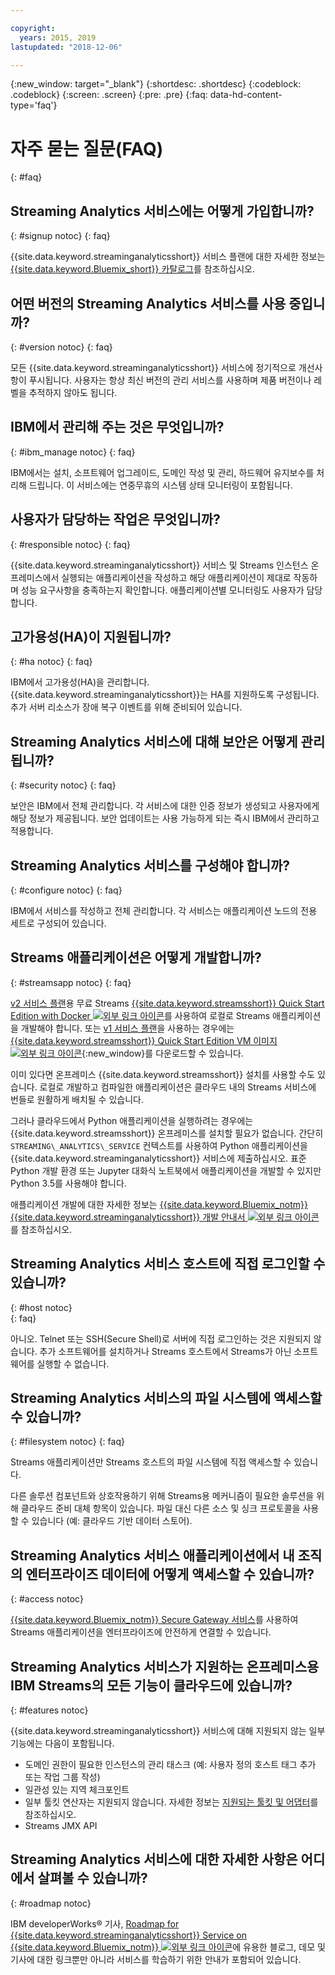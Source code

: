 ```yaml
---

copyright:
  years: 2015, 2019
lastupdated: "2018-12-06"

---
```


<!-- Attribute definitions -->
{:new_window: target="_blank"}
{:shortdesc: .shortdesc}
{:codeblock: .codeblock}
{:screen: .screen}
{:pre: .pre}
{:faq: data-hd-content-type='faq'}

# 자주 묻는 질문(FAQ)
{: #faq}

## Streaming Analytics 서비스에는 어떻게 가입합니까?
{: #signup notoc}
{: faq}  

{{site.data.keyword.streaminganalyticsshort}} 서비스 플랜에 대한 자세한 정보는 [{{site.data.keyword.Bluemix_short}} 카탈로그](https://{DomainName}/catalog/services/streaming-analytics)를 참조하십시오.

## 어떤 버전의 Streaming Analytics 서비스를 사용 중입니까?
{: #version notoc}
{: faq}   

모든 {{site.data.keyword.streaminganalyticsshort}} 서비스에 정기적으로 개선사항이 푸시됩니다. 사용자는 항상 최신 버전의 관리 서비스를 사용하며 제품 버전이나 레벨을 추적하지 않아도 됩니다.

## IBM에서 관리해 주는 것은 무엇입니까?
{: #ibm_manage notoc}
{: faq}   

IBM에서는 설치, 소프트웨어 업그레이드, 도메인 작성 및 관리, 하드웨어 유지보수를 처리해 드립니다. 이 서비스에는 연중무휴의 시스템 상태 모니터링이 포함됩니다.


## 사용자가 담당하는 작업은 무엇입니까?  
{: #responsible notoc}
{: faq}

{{site.data.keyword.streaminganalyticsshort}} 서비스 및 Streams 인스턴스 온프레미스에서 실행되는 애플리케이션을 작성하고 해당 애플리케이션이 제대로 작동하며 성능 요구사항을 충족하는지 확인합니다. 애플리케이션별 모니터링도 사용자가 담당합니다.

## 고가용성(HA)이 지원됩니까?
{: #ha notoc}
{: faq}

IBM에서 고가용성(HA)을 관리합니다. {{site.data.keyword.streaminganalyticsshort}}는 HA를 지원하도록 구성됩니다. 추가 서버 리소스가 장애 복구 이벤트를 위해 준비되어 있습니다.

## Streaming Analytics 서비스에 대해 보안은 어떻게 관리됩니까?
{: #security notoc}
{: faq}   

보안은 IBM에서 전체 관리합니다. 각 서비스에 대한 인증 정보가 생성되고 사용자에게 해당 정보가 제공됩니다. 보안 업데이트는 사용 가능하게 되는 즉시 IBM에서 관리하고 적용합니다.

## Streaming Analytics 서비스를 구성해야 합니까?  
{: #configure notoc}
{: faq}

IBM에서 서비스를 작성하고 전체 관리합니다. 각 서비스는 애플리케이션 노드의 전용 세트로 구성되어 있습니다.

## Streams 애플리케이션은 어떻게 개발합니까?
{: #streamsapp notoc}
{: faq}

[v2 서비스 플랜](/docs/services/StreamingAnalytics?topic=StreamingAnalytics-service_plans#service_plans)용 무료 Streams [{{site.data.keyword.streamsshort}} Quick Start Edition with Docker ![외부 링크 아이콘](../../icons/launch-glyph.svg "외부 링크 아이콘")](http://ibmstreams.github.io/streamsx.documentation/docs/4.3/qse-install-docker/)를 사용하여 로컬로 Streams 애플리케이션을 개발해야 합니다. 또는 [v1 서비스 플랜](/docs/services/StreamingAnalytics?topic=StreamingAnalytics-service_plans#service_plans)을 사용하는 경우에는 [{{site.data.keyword.streamsshort}} Quick Start Edition VM 이미지 ![외부 링크 아이콘](../../icons/launch-glyph.svg "외부 링크 아이콘")](http://ibmstreams.github.io/streamsx.documentation/docs/4.3/qse-intro/){:new_window}를 다운로드할 수 있습니다.

이미 있다면 온프레미스 {{site.data.keyword.streamsshort}} 설치를 사용할 수도 있습니다. 로컬로 개발하고 컴파일한 애플리케이션은 클라우드 내의 Streams 서비스에 번들로 원활하게 배치될 수 있습니다.

그러나 클라우드에서 Python 애플리케이션을 실행하려는 경우에는 {{site.data.keyword.streamsshort}} 온프레미스를 설치할 필요가 없습니다. 간단히 `STREAMING\_ANALYTICS\_SERVICE` 컨텍스트를 사용하여 Python 애플리케이션을 {{site.data.keyword.streaminganalyticsshort}} 서비스에 제출하십시오. 표준 Python 개발 환경 또는 Jupyter 대화식 노트북에서 애플리케이션을 개발할 수 있지만 Python 3.5를 사용해야 합니다.

애플리케이션 개발에 대한 자세한 정보는 [{{site.data.keyword.Bluemix_notm}} {{site.data.keyword.streaminganalyticsshort}} 개발 안내서 ![외부 링크 아이콘](../../icons/launch-glyph.svg "외부 링크 아이콘")](https://developer.ibm.com/streamsdev/?p=16589&post_type=doc&preview=1&_ppp=7ad76a418b)를 참조하십시오.

## Streaming Analytics 서비스 호스트에 직접 로그인할 수 있습니까?
{: #host notoc}  
{: faq}

아니오. Telnet 또는 SSH(Secure Shell)로 서버에 직접 로그인하는 것은 지원되지 않습니다. 추가 소프트웨어를 설치하거나 Streams 호스트에서 Streams가 아닌 소프트웨어를 실행할 수 없습니다.

## Streaming Analytics 서비스의 파일 시스템에 액세스할 수 있습니까?
{: #filesystem notoc}
{: faq}   

Streams 애플리케이션만 Streams 호스트의 파일 시스템에 직접 액세스할 수 있습니다.

다른 솔루션 컴포넌트와 상호작용하기 위해 Streams용 메커니즘이 필요한 솔루션을 위해 클라우드 준비 대체 항목이 있습니다. 파일 대신 다른 소스 및 싱크 프로토콜을 사용할 수 있습니다 (예: 클라우드 기반 데이터 스토어).

## Streaming Analytics 서비스 애플리케이션에서 내 조직의 엔터프라이즈 데이터에 어떻게 액세스할 수 있습니까?
{: #access notoc}  

[{{site.data.keyword.Bluemix_notm}} Secure Gateway 서비스](https://{DomainName}/catalog/services/secure-gateway)를 사용하여 Streams 애플리케이션을 엔터프라이즈에 안전하게 연결할 수 있습니다.

## Streaming Analytics 서비스가 지원하는 온프레미스용 IBM Streams의 모든 기능이 클라우드에 있습니까?
{: #features notoc}

{{site.data.keyword.streaminganalyticsshort}} 서비스에 대해 지원되지 않는 일부 기능에는 다음이 포함됩니다.

  - 도메인 권한이 필요한 인스턴스의 관리 태스크 (예: 사용자 정의 호스트 태그 추가 또는 작업 그룹 작성)
  - 일관성 있는 지역 체크포인트
  - 일부 툴킷 연산자는 지원되지 않습니다. 자세한 정보는 [지원되는 툴킷 및 어댑터](/docs/services/StreamingAnalytics?topic=StreamingAnalytics-compatible_toolkits)를 참조하십시오.
  - Streams JMX API

## Streaming Analytics 서비스에 대한 자세한 사항은 어디에서 살펴볼 수 있습니까?
{: #roadmap notoc}

IBM developerWorks® 기사, [Roadmap for {{site.data.keyword.streaminganalyticsshort}} Service on {{site.data.keyword.Bluemix_notm}} ![외부 링크 아이콘](../../icons/launch-glyph.svg "외부 링크 아이콘")](https://developer.ibm.com/streamsdev/docs/roadmap-for-streaming-analytics-service-on-bluemix/)에 유용한 블로그, 데모 및 기사에 대한 링크뿐만 아니라 서비스를 학습하기 위한 안내가 포함되어 있습니다.
